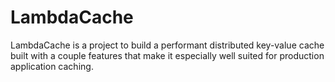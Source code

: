 # LambdaCache

LambdaCache is a project to build a performant distributed key-value cache built with a couple features that make it especially well suited for production application caching.
